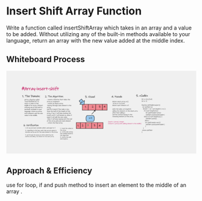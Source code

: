 # Insert Shift Array Function 
Write a function called insertShiftArray which takes in an array and a value to be added. Without utilizing any of the built-in methods available to your language, return an array with the new value added at the middle index.

## Whiteboard Process

![array-insert-shift](./ch2insertShift.png)

## Approach & Efficiency
use for loop, if and push method to insert an element to the middle of an array .
